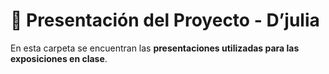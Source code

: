 # 🎤 Presentación del Proyecto - D’julia

En esta carpeta se encuentran las **presentaciones utilizadas para las exposiciones en clase**.
